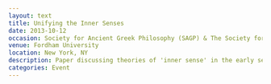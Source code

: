 ```yaml
---
layout: text
title: Unifying the Inner Senses
date: 2013-10-12
occasion: Society for Ancient Greek Philosophy (SAGP) & The Society for the Study of Islamic Philosophy and Science (SSIPS)
venue: Fordham University
location: New York, NY
description: Paper discussing theories of 'inner sense' in the early seventeenth century.
categories: Event
---
```




